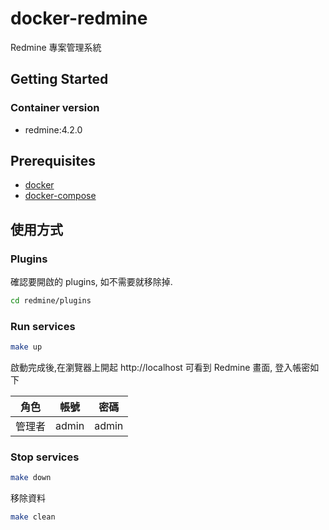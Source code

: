 # docker-redmine

Redmine 專案管理系統

## Getting Started

### Container version

* redmine:4.2.0

## Prerequisites

* [docker](https://docs.docker.com/install/)
* [docker-compose](https://docs.docker.com/compose/install/)

## 使用方式

### Plugins

確認要開啟的 plugins, 如不需要就移除掉.

```bash
cd redmine/plugins
```

### Run services

```bash
make up
```

啟動完成後,在瀏覽器上開起 http://localhost 可看到 Redmine 畫面, 登入帳密如下

|角色|帳號|密碼|
|---|---|---|
|管理者|admin|admin|

### Stop services

```bash
make down
```

移除資料

```bash
make clean
```
